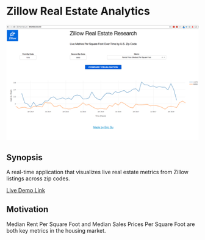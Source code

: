 # Zillow Real Estate Analytics

![alt text](https://github.com/ericcgu/WhereShouldIMove/blob/master/Screen%20Shot%202018-07-04%20at%208.24.09%20PM.png?raw=true)

## Synopsis

A real-time application that visualizes live real estate metrics from Zillow listings across zip codes.

[Live Demo Link](https://tinyurl.com/zillowanalytics)

## Motivation

Median Rent Per Square Foot and Median Sales Prices Per Square Foot are both key metrics in the housing market. 





